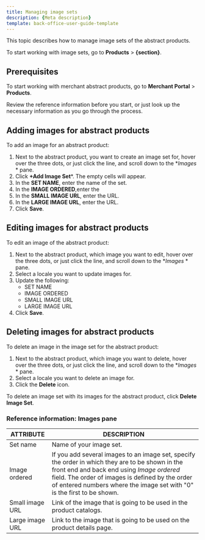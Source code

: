 ```yaml
---
title: Managing image sets
description: {Meta description}
template: back-office-user-guide-template
---
```



This topic describes how to manage image sets of the abstract products.

To start working with image sets, go to **Products** > **{section}**.

## Prerequisites

To start working with merchant abstract products, go to **Merchant Portal** > **Products**.

Review the reference information before you start, or just look up the necessary information as you go through the process.

##  Adding images for abstract products

To add an image for an abstract product:

1. Next to the abstract product, you want to create an image set for, hover over the three dots, or just click the line, and scroll down to the **Images* * pane.
2. Click **+Add Image Set***. The empty cells will appear.
3. In the **SET NAME**, enter the name of the set.
4. In the **IMAGE ORDERED**,enter the 
5. In the **SMALL IMAGE URL**, enter the URL.
6. In the **LARGE IMAGE URL**, enter the URL.
7. Click **Save**.

## Editing images for abstract products

To edit an image of the abstract product:

1. Next to the abstract product, which image you want to edit, hover over the three dots, or just click the line, and scroll down to the **Images* * pane.
2. Select a locale you want to update images for.
3. Update the following:
    - SET NAME
    - IMAGE ORDERED
    - SMALL IMAGE URL
    - LARGE IMAGE URL
4. Click **Save**.

## Deleting images for abstract products

To delete an image in the image set for the abstract product:

1. Next to the abstract product, which image you want to delete, hover over the three dots, or just click the line, and scroll down to the **Images* * pane.
2. Select a locale you want to delete an image for. 
3. Click the **Delete** icon.

To delete an image set with its images for the abstract product, click **Delete Image Set**.



### Reference information: Images pane

| ATTRIBUTE       | DESCRIPTION                                                  |
| --------------- | ------------------------------------------------------------ |
| Set name        | Name of your image set.                                      |
| Image ordered   | If you add several images to an image set, specify the order in which they are to be shown in the front end and back end using *Image ordered* field. The order of images is defined by the order of entered numbers where the image set with "0" is the first to be shown. |
| Small image URL | Link of the image that is going to be used in the product catalogs. |
| Large image URL | Link to the image that is going to be used on the product details page. |


